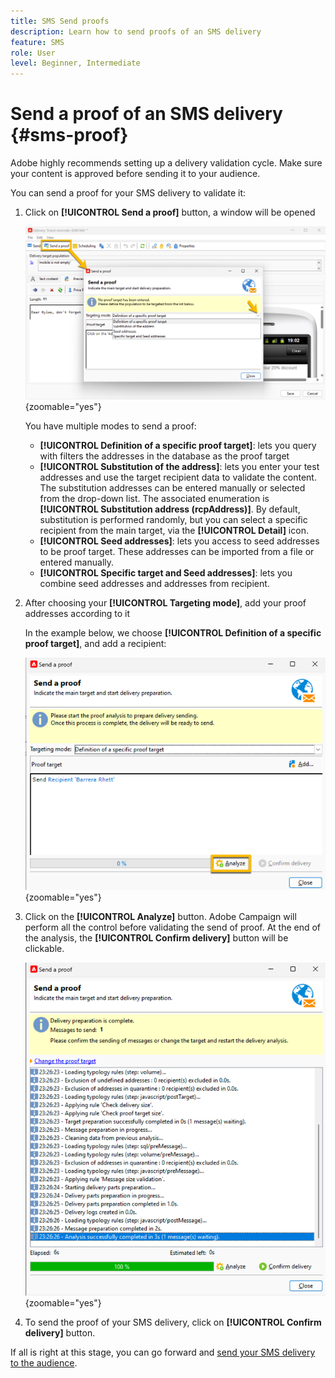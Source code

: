 ```yaml
---
title: SMS Send proofs
description: Learn how to send proofs of an SMS delivery
feature: SMS
role: User
level: Beginner, Intermediate
---
```


# Send a proof of an SMS delivery {#sms-proof}

Adobe highly recommends setting up a delivery validation cycle. Make sure your content is approved before sending it to your audience.

You can send a proof for your SMS delivery to validate it: 

1. Click on **[!UICONTROL Send a proof]** button, a window will be opened

    ![](assets/proof_targeting.png){zoomable="yes"}

    You have multiple modes to send a proof:

    * **[!UICONTROL Definition of a specific proof target]**: lets you query with filters the addresses in the database as the proof target
    * **[!UICONTROL Substitution of the address]**: lets you enter your test addresses and use the target recipient data to validate the content. The substitution addresses can be entered manually or selected from the drop-down list. The associated enumeration is **[!UICONTROL Substitution address (rcpAddress)]**.
    By default, substitution is performed randomly, but you can select a specific recipient from the main target, via the **[!UICONTROL Detail]** icon.
    * **[!UICONTROL Seed addresses]**: lets you access to seed addresses to be proof target. These addresses can be imported from a file or entered manually.
    * **[!UICONTROL Specific target and Seed addresses]**: lets you combine seed addresses and addresses from recipient.

1. After choosing your **[!UICONTROL Targeting mode]**, add your proof addresses according to it

    In the example below, we choose **[!UICONTROL Definition of a specific proof target]**, and add a recipient: 

    ![](assets/proof_recipient.png){zoomable="yes"}

1. Click on the **[!UICONTROL Analyze]** button.
Adobe Campaign will perform all the control before validating the send of proof. At the end of the analysis, the **[!UICONTROL Confirm delivery]** button will be clickable.

    ![](assets/proof_analyze.png){zoomable="yes"}

1. To send the proof of your SMS delivery, click on **[!UICONTROL Confirm delivery]** button.

If all is right at this stage, you can go forward and [send your SMS delivery to the audience](sms-audience.md).
